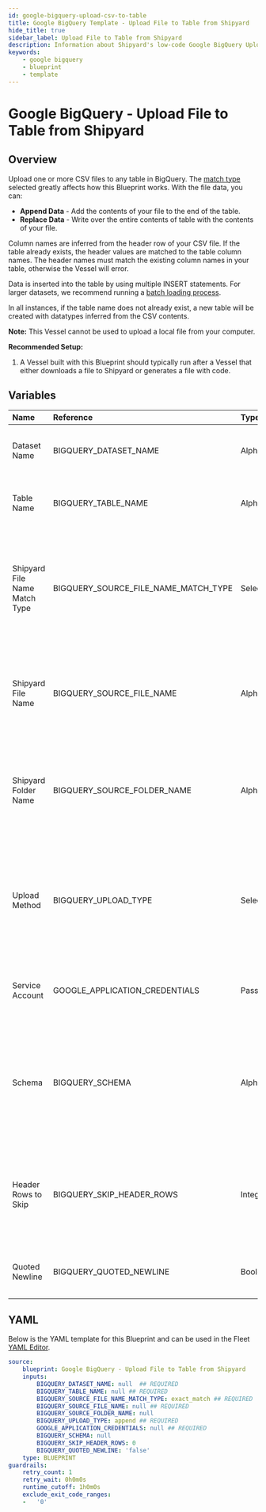```yaml
---
id: google-bigquery-upload-csv-to-table
title: Google BigQuery Template - Upload File to Table from Shipyard
hide_title: true
sidebar_label: Upload File to Table from Shipyard
description: Information about Shipyard's low-code Google BigQuery Upload File to Table from Shipyard blueprint. Upload a CSV file to any table in Google BigQuery. 
keywords:
    - google bigquery
    - blueprint
    - template
---
```


# Google BigQuery - Upload File to Table from Shipyard

## Overview
Upload one or more CSV files to any table in BigQuery. The [match type](https://www.shipyardapp.com/docs/reference/blueprint-library/match-type/) selected greatly affects how this Blueprint works. With the file data, you can:
- **Append Data** - Add the contents of your file to the end of the table.
- **Replace Data** - Write over the entire contents of table with the contents of your file.

Column names are inferred from the header row of your CSV file. If the table already exists, the header values are matched to the table column names. The header names must match the existing column names in your table, otherwise the Vessel will error.

Data is inserted into the table by using multiple INSERT statements. For larger datasets, we recommend running a [batch loading process](https://cloud.google.com/bigquery/docs/batch-loading-data#python).

In all instances, if the table name does not already exist, a new table will be created with datatypes inferred from the CSV contents.

**Note:** This Vessel cannot be used to upload a local file from your computer.

**Recommended Setup:**

1. A Vessel built with this Blueprint should typically run after a Vessel that either downloads a file to Shipyard or generates a file with code. 


## Variables

| Name | Reference | Type | Required | Default | Options | Description |
|:-----|:----------|:-----|:---------|:--------|:--------|:------------|
| Dataset Name | BIGQUERY_DATASET_NAME  | Alphanumeric |:white_check_mark: | - | - | Name of the dataset where the BigQuery table lives. |
| Table Name | BIGQUERY_TABLE_NAME  | Alphanumeric |:white_check_mark: | - | - | Name of the BigQuery table to upload the dataset to. |
| Shipyard File Name Match Type | BIGQUERY_SOURCE_FILE_NAME_MATCH_TYPE  | Select |:white_check_mark: | `exact_match` | Exact Match: `exact_match`<br></br><br></br>Regex Match: `regex_match`<br></br><br></br> | Determines if the text in "Local File Name" will look for one file with exact match, or multiple files using regex. |
| Shipyard File Name | BIGQUERY_SOURCE_FILE_NAME  | Alphanumeric |:white_check_mark: | - | - | Name of the target CSV file on Shipyard. Can be regex if "Match Type" is set accordingly. |
| Shipyard Folder Name | BIGQUERY_SOURCE_FOLDER_NAME  | Alphanumeric |:heavy_minus_sign: | - | - | Name of the local folder on Shipyard to upload the target file from. If left blank, will look in the home directory. |
| Upload Method | BIGQUERY_UPLOAD_TYPE  | Select |:white_check_mark: | `append` | Append Data: `append`<br></br><br></br>Overwrite Data: `overwrite`<br></br><br></br> | Determines how the data in your file(s) will be added to the table. |
| Service Account | GOOGLE_APPLICATION_CREDENTIALS  | Password |:white_check_mark: | - | - | JSON from a Google Cloud Service account key. |
| Schema | BIGQUERY_SCHEMA  | Alphanumeric |:heavy_minus_sign: | - | - | Schema for the uploaded dataset, formatted as a double-nested list. If left blank, it will be auto-detected. |
| Header Rows to Skip | BIGQUERY_SKIP_HEADER_ROWS  | Integer |:heavy_minus_sign: | `0` | - | Number of header rows to skip when inserting data. Only required if provided custom schema. |
| Quoted Newline | BIGQUERY_QUOTED_NEWLINE  | Boolean |:heavy_minus_sign: | `false` | - | Allow quoted data containing newline characters |


## YAML
Below is the YAML template for this Blueprint and can be used in the Fleet [YAML Editor](../../reference/fleets/yaml-editor.md).
```yaml
source:
    blueprint: Google BigQuery - Upload File to Table from Shipyard
    inputs:
        BIGQUERY_DATASET_NAME: null  ## REQUIRED
        BIGQUERY_TABLE_NAME: null ## REQUIRED
        BIGQUERY_SOURCE_FILE_NAME_MATCH_TYPE: exact_match ## REQUIRED
        BIGQUERY_SOURCE_FILE_NAME: null ## REQUIRED
        BIGQUERY_SOURCE_FOLDER_NAME: null
        BIGQUERY_UPLOAD_TYPE: append ## REQUIRED
        GOOGLE_APPLICATION_CREDENTIALS: null ## REQUIRED
        BIGQUERY_SCHEMA: null
        BIGQUERY_SKIP_HEADER_ROWS: 0
        BIGQUERY_QUOTED_NEWLINE: 'false'
    type: BLUEPRINT
guardrails:
    retry_count: 1
    retry_wait: 0h0m0s
    runtime_cutoff: 1h0m0s
    exclude_exit_code_ranges:
    -   '0'

```
